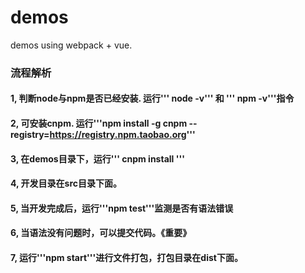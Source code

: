 # demos
demos using webpack + vue.
### 流程解析
#### 1, 判断node与npm是否已经安装. 运行''' node -v''' 和 ''' npm -v'''指令
#### 2, 可安装cnpm. 运行'''npm install -g cnpm --registry=https://registry.npm.taobao.org'''
#### 3, 在demos目录下，运行''' cnpm install '''
#### 4, 开发目录在src目录下面。
#### 5, 当开发完成后，运行'''npm test'''监测是否有语法错误
#### 6, 当语法没有问题时，可以提交代码。《重要》
#### 7, 运行'''npm start'''进行文件打包，打包目录在dist下面。

